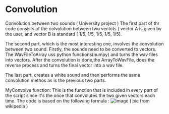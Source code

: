 # Convolution
Convolution between two sounds ( University project )
The first part of thr code consists of the colvolution between two vectots ( vector A is given by the user, and vector B is standard [ 1/5, 1/5, 1/5, 1/5, 1/5].

The second part, which is the most interesting one, involves the convolution between two sound. Firstly, the sounds need to be converted to  vectors. 
The WavFileToArray uss python functions(numpy) and turns the wav files into vectors. After the convolution is done,the ArrayToWavFile, 
does the reverse process and turns the final vector into  a wav file.

The last part, creates a white sound and then performs the same convolution methos as is the previous two parts.

MyConvolve function: 
This is the function that is included in every part of the script since it's the once that convolutes the two given vectors each time. The code is based on the 
following formula : 
![image](https://user-images.githubusercontent.com/118728873/212888745-0dc643bd-e42d-40b6-ab62-f40a75a17e8f.png)
( pic from wikipedia )
